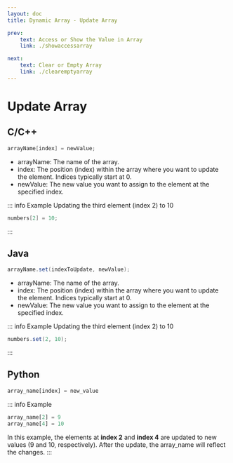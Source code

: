 ```yaml
---
layout: doc
title: Dynamic Array - Update Array

prev:
    text: Access or Show the Value in Array
    link: ./showaccessarray

next:
    text: Clear or Empty Array
    link: ./clearemptyarray
---
```


# Update Array

## C/C++
```c
arrayName[index] = newValue;
```
- arrayName: The name of the array.
- index: The position (index) within the array where you want to update the element. Indices typically start at 0.
- newValue: The new value you want to assign to the element at the specified index.

::: info Example
Updating the third element (index 2) to 10
```c
numbers[2] = 10;
```
:::
 
## Java
```java
arrayName.set(indexToUpdate, newValue);
```
- arrayName: The name of the array.
- index: The position (index) within the array where you want to update the element. Indices typically start at 0.
- newValue: The new value you want to assign to the element at the specified index.

::: info Example
Updating the third element (index 2) to 10
```java
numbers.set(2, 10);
```
:::
 
## Python
```python
array_name[index] = new_value
```
::: info Example
```python
array_name[2] = 9
array_name[4] = 10
```
In this example, the elements at __index 2__ and __index 4__ are updated to new values (9 and 10, respectively). After the update, the array_name will reflect the changes.
:::
 
